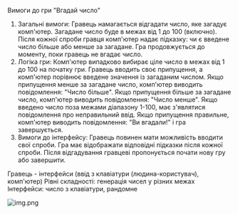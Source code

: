 Вимоги до гри "Вгадай число"
1. Загальні вимоги:
   Гравець намагається відгадати число, яке загадує комп'ютер.
   Загадане число буде в межах від 1 до 100 (включно).
   Після кожної спроби гравця комп'ютер надає підказку: чи є введене число більше або менше за загадане.
   Гра продовжується до моменту, поки гравець не вгадає число.
2. Логіка гри:
   Комп'ютер випадково вибирає ціле число в межах від 1 до 100 на початку гри.
   Гравець вводить своє припущення, а комп'ютер порівнює введене значення із загаданим числом.
   Якщо припущення менше за загадане число, комп'ютер виводить повідомлення: "Число більше".
   Якщо припущення більше за загадане число, комп'ютер виводить повідомлення: "Число менше".
   Якщо введено число поза межами діапазону 1-100, має з'являтися повідомлення про неправильний ввід.
   Якщо припущення правильне, комп'ютер виводить повідомлення: "Ви вгадали!" і гра завершується.
3. Вимоги до інтерфейсу:
   Гравець повинен мати можливість вводити свої спроби.
   Гра має відображати відповідні підказки після кожної спроби.
   Після відгадування гравцеві пропонується почати нову гру або завершити.



Гравець - інтерфейси (ввід з клавіатури (людина-користувач), комп'ютер) 
Рівні складності: генерація чисел у різних межах
Інтерфейси: число з клавіатури, рандомне

![img.png](/img.png)


